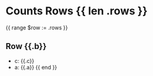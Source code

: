 # Counts Rows {{ len .rows }}
{{ range $row := .rows }}
## Row {{.b}}

- c: {{.c}}
- a: {{.a}}
{{ end }}